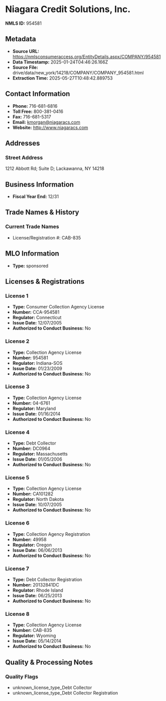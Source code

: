 # Niagara Credit Solutions, Inc.

**NMLS ID:** 954581

## Metadata
- **Source URL:** https://nmlsconsumeraccess.org/EntityDetails.aspx/COMPANY/954581
- **Data Timestamp:** 2025-01-24T04:46:26.166Z
- **Source File:** drive/data/new_york/14218/COMPANY/COMPANY_954581.html
- **Extraction Time:** 2025-05-27T10:48:42.889753

## Contact Information
- **Phone:** 716-681-6816
- **Toll Free:** 800-381-0416
- **Fax:** 716-681-5317
- **Email:** kmorgan@niagaracs.com
- **Website:** http://www.niagaracs.com

## Addresses
### Street Address
1212 Abbott Rd; Suite D; Lackawanna, NY 14218

## Business Information
- **Fiscal Year End:** 12/31

## Trade Names & History
### Current Trade Names
- License/Registration #: CAB-835

## MLO Information
- **Type:** sponsored

## Licenses & Registrations

### License 1
- **Type:** Consumer Collection Agency License
- **Number:** CCA-954581
- **Regulator:** Connecticut
- **Issue Date:** 12/07/2005
- **Authorized to Conduct Business:** No

### License 2
- **Type:** Collection Agency License
- **Number:** 954581
- **Regulator:** Indiana-SOS
- **Issue Date:** 01/23/2009
- **Authorized to Conduct Business:** No

### License 3
- **Type:** Collection Agency License
- **Number:** 04-6761
- **Regulator:** Maryland
- **Issue Date:** 01/16/2014
- **Authorized to Conduct Business:** No

### License 4
- **Type:** Debt Collector
- **Number:** DC0964
- **Regulator:** Massachusetts
- **Issue Date:** 01/05/2006
- **Authorized to Conduct Business:** No

### License 5
- **Type:** Collection Agency License
- **Number:** CA101282
- **Regulator:** North Dakota
- **Issue Date:** 10/07/2005
- **Authorized to Conduct Business:** No

### License 6
- **Type:** Collection Agency Registration
- **Number:** 49958
- **Regulator:** Oregon
- **Issue Date:** 06/06/2013
- **Authorized to Conduct Business:** No

### License 7
- **Type:** Debt Collector Registration
- **Number:** 20132841DC
- **Regulator:** Rhode Island
- **Issue Date:** 06/25/2013
- **Authorized to Conduct Business:** No

### License 8
- **Type:** Collection Agency License
- **Number:** CAB-835
- **Regulator:** Wyoming
- **Issue Date:** 05/14/2014
- **Authorized to Conduct Business:** No

## Quality & Processing Notes
### Quality Flags
- unknown_license_type_Debt Collector
- unknown_license_type_Debt Collector Registration
